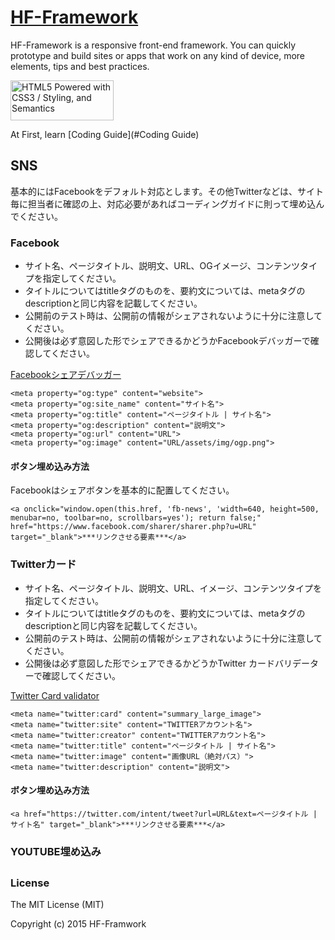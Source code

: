# [HF-Framework](https://github.com/hanuman6/HF-Framework)
HF-Framework is a responsive front-end framework. You can quickly prototype and build sites or apps that work on any kind of device, more elements, tips and best practices.

<a href="http://www.w3.org/html/logo/">
<img src="http://www.w3.org/html/logo/badge/html5-badge-h-css3-semantics.png" width="165" height="64" alt="HTML5 Powered with CSS3 / Styling, and Semantics" title="HTML5 Powered with CSS3 / Styling, and Semantics">
</a>

At First, learn [Coding Guide](#Coding Guide)

## SNS

基本的にはFacebookをデフォルト対応とします。その他Twitterなどは、サイト毎に担当者に確認の上、対応必要があればコーディングガイドに則って埋め込んでください。

### Facebook

* サイト名、ページタイトル、説明文、URL、OGイメージ、コンテンツタイプを指定してください。
* タイトルについてはtitleタグのものを、要約文については、metaタグのdescriptionと同じ内容を記載してください。
* 公開前のテスト時は、公開前の情報がシェアされないように十分に注意してください。
* 公開後は必ず意図した形でシェアできるかどうかFacebookデバッガーで確認してください。

 [Facebookシェアデバッガー](https://developers.facebook.com/tools/debug/)

```
<meta property="og:type" content="website">
<meta property="og:site_name" content="サイト名">
<meta property="og:title" content="ページタイトル | サイト名">
<meta property="og:description" content="説明文">
<meta property="og:url" content="URL">
<meta property="og:image" content="URL/assets/img/ogp.png">
```

#### ボタン埋め込み方法

Facebookはシェアボタンを基本的に配置してください。

```
<a onclick="window.open(this.href, 'fb-news', 'width=640, height=500, menubar=no, toolbar=no, scrollbars=yes'); return false;" href="https://www.facebook.com/sharer/sharer.php?u=URL" target="_blank">***リンクさせる要素***</a>
```

### Twitterカード

* サイト名、ページタイトル、説明文、URL、イメージ、コンテンツタイプを指定してください。
* タイトルについてはtitleタグのものを、要約文については、metaタグのdescriptionと同じ内容を記載してください。
* 公開前のテスト時は、公開前の情報がシェアされないように十分に注意してください。
* 公開後は必ず意図した形でシェアできるかどうかTwitter カードバリデーターで確認してください。

 [Twitter Card validator](https://cards-dev.twitter.com/validator)


```
<meta name="twitter:card" content="summary_large_image">
<meta name="twitter:site" content="TWITTERアカウント名">
<meta name="twitter:creator" content="TWITTERアカウント名">
<meta name="twitter:title" content="ページタイトル | サイト名">
<meta name="twitter:image" content="画像URL（絶対パス）">
<meta name="twitter:description" content="説明文">
```

#### ボタン埋め込み方法

```
<a href="https://twitter.com/intent/tweet?url=URL&text=ページタイトル | サイト名" target="_blank">***リンクさせる要素***</a>
```

### YOUTUBE埋め込み


## 

### License

The MIT License (MIT)

Copyright (c) 2015 HF-Framwork
